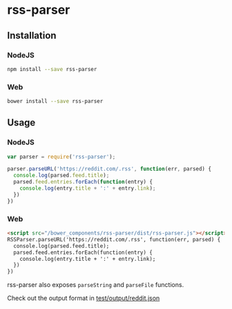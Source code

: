 # rss-parser

## Installation

### NodeJS
```bash
npm install --save rss-parser
```

### Web
```bash
bower install --save rss-parser
```

## Usage

### NodeJS
```js
var parser = require('rss-parser');

parser.parseURL('https://reddit.com/.rss', function(err, parsed) {
  console.log(parsed.feed.title);
  parsed.feed.entries.forEach(function(entry) {
    console.log(entry.title + ':' + entry.link);
  })
})
```

### Web
```html
<script src="/bower_components/rss-parser/dist/rss-parser.js"></script>
RSSParser.parseURL('https://reddit.com/.rss', function(err, parsed) {
  console.log(parsed.feed.title);
  parsed.feed.entries.forEach(function(entry) {
    console.log(entry.title + ':' + entry.link);
  })
})
```

rss-parser also exposes `parseString` and `parseFile` functions.

Check out the output format in [test/output/reddit.json](test/output/reddit.json)
